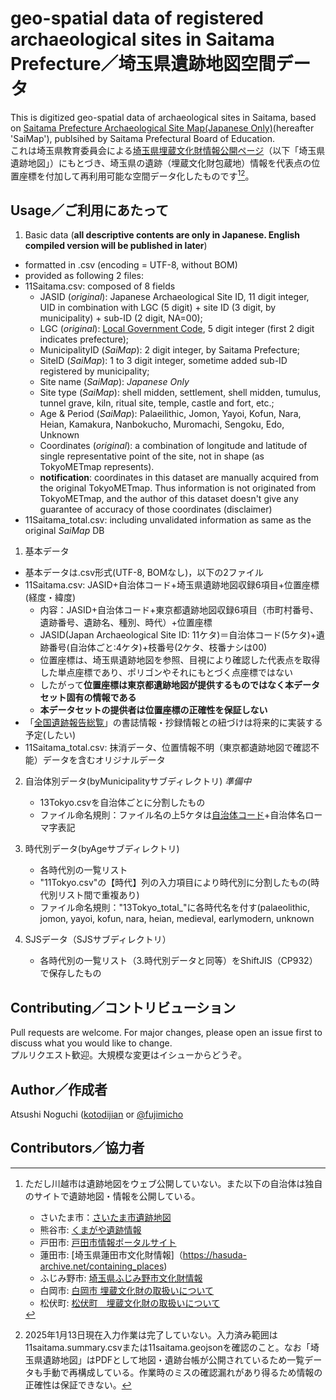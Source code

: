 # geo-spatial data of registered archaeological sites in Saitama Prefecture／埼玉県遺跡地図空間データ
This is digitized geo-spatial data of archaeological sites in Saitama, based on [Saitama Prefecture Archaeological Site Map(Japanese Only)](https://www.pref.saitama.lg.jp/isekimap/)(hereafter 'SaiMap'), publsihed by Saitama Prefectural Board of Education.  
これは埼玉県教育委員会による[埼玉県埋蔵文化財情報公開ページ](https://www.pref.saitama.lg.jp/isekimap/)（以下「埼玉県遺跡地図」）にもとづき、埼玉県の遺跡（埋蔵文化財包蔵地）情報を代表点の位置座標を付加して再利用可能な空間データ化したものです[^1][^2]。

[^1]: ただし川越市は遺跡地図をウェブ公開していない。また以下の自治体は独自のサイトで遺跡地図・情報を公開している。
    * さいたま市：[さいたま市遺跡地図](https://www.sonicweb-asp.jp/saitama/agreement?theme=th_30)
    * 熊谷市: [くまがや遺跡情報](https://www.kumagaya-iseki.jp/)
    * 戸田市: [戸田市情報ポータルサイト](https://www.city.toda.saitama.jp/site/bunkazai/kyo-syogaigaku-prop-maizo.html)
    * 蓮田市: [埼玉県蓮田市文化財情報]（https://hasuda-archive.net/containing_places)    
    * ふじみ野市: [埼玉県ふじみ野市文化財情報](https://fujiminobunkazai.jp/pages/index)
    * 白岡市: [白岡市 埋蔵文化財の取扱いについて](https://www.city.shiraoka.lg.jp/soshiki/kyouikubu/syougaigakusyuuka/36/bunnkazaihogo/1285.html)
    * 松伏町: [松伏町　埋蔵文化財の取扱いについて](https://www.town.matsubushi.lg.jp/www/contents/1331015077536/index.html)
[^2]: 2025年1月13日現在入力作業は完了していない。入力済み範囲は 11saitama.summary.csvまたは11saitama.geojsonを確認のこと。なお「埼玉県遺跡地図」はPDFとして地図・遺跡台帳が公開されているため一覧データも手動で再構成している。作業時のミスの確認漏れがあり得るため情報の正確性は保証できない。

## Usage／ご利用にあたって

1. Basic data (**all descriptive contents are only in Japanese. English compiled version will be published in later**)  
* formatted in .csv (encoding = UTF-8, without BOM)  
* provided as following 2 files:  
* 11Saitama.csv: composed of 8 fields
    * JASID (*original*): Japanese Archaeological Site ID, 11 digit integer, UID in combination with LGC (5 digit) + site ID (3 digit, by municipality) + sub-ID (2 digit, NA=00);  
    * LGC (*original*): [Local Government Code](http://data.e-stat.go.jp/lodw/en/provdata/lodRegion), 5 digit integer (first 2 digit indicates prefecture);  
    * MunicipalityID (*SaiMap*): 2 digit integer, by Saitama Prefecture;
    * SiteID (*SaiMap*): 1 to 3 digit integer, sometime added sub-ID registered by municipality;
    * Site name (*SaiMap*): *Japanese Only*
    * Site type (*SaiMap*): shell midden, settlement, shell midden, tumulus, tunnel grave, kiln, ritual site, temple, castle and fort, etc.;  
    * Age & Period (*SaiMap*): Palaeilithic, Jomon, Yayoi, Kofun, Nara, Heian, Kamakura, Nanbokucho, Muromachi, Sengoku, Edo, Unknown
    * Coordinates (*original*): a combination of longitude and latitude of single representative point of the site, not in shape (as TokyoMETmap represents).  
    * **notification**: coordinates in this dataset are manually acquired from the original TokyoMETmap. Thus information is not originated from TokyoMETmap, and the author of this dataset doesn't give any guarantee of accuracy of those coordinates (disclaimer)  
* 11Saitama_total.csv: including unvalidated information as same as the original *SaiMap* DB

1. 基本データ  
* 基本データは.csv形式(UTF-8, BOMなし)，以下の2ファイル  
* 11Saitama.csv: JASID+自治体コード+埼玉県遺跡地図収録6項目+位置座標(経度・緯度)  
    * 内容：JASID+自治体コード+東京都遺跡地図収録6項目（市町村番号、遺跡番号、遺跡名、種別、時代）+位置座標   
    * JASID(Japan Archaeological Site ID: 11ケタ)＝自治体コード(5ケタ)+遺跡番号(自治体ごと:4ケタ)+枝番号(2ケタ、枝番ナシは00)  
    * 位置座標は、埼玉県遺跡地図を参照、目視により確認した代表点を取得した単点座標であり、ポリゴンやそれにもとづく点座標ではない  
    * したがって**位置座標は東京都遺跡地図が提供するものではなく本データセット固有の情報である**  
    * **本データセットの提供者は位置座標の正確性を保証しない**  
* 「[全国遺跡報告総覧](https://sitereports.nabunken.go.jp/ja)」の書誌情報・抄録情報との紐づけは将来的に実装する予定(したい) 
* 11Saitama_total.csv: 抹消データ、位置情報不明（東京都遺跡地図で確認不能）データを含むオリジナルデータ

2. 自治体別データ(byMunicipalityサブディレクトリ)  *準備中*  
    * 13Tokyo.csvを自治体ごとに分割したもの  
    * ファイル命名規則：ファイル名の上5ケタは[自治体コード](https://www.soumu.go.jp/denshijiti/code.html)+自治体名ローマ字表記  

3. 時代別データ(byAgeサブディレクトリ)  
    * 各時代別の一覧リスト  
    * "11Tokyo.csv"の【時代】列の入力項目により時代別に分割したもの(時代別リスト間で重複あり)  
    * ファイル命名規則："13Tokyo_total_"に各時代名を付す(palaeolithic, jomon, yayoi, kofun, nara, heian, medieval, earlymodern, unknown  

4. SJSデータ（SJSサブディレクトリ）
    * 各時代別の一覧リスト（3.時代別データと同等）をShiftJIS（CP932）で保存したもの

## Contributing／コントリビューション
Pull requests are welcome. For major changes, please open an issue first to discuss what you would like to change.  
プルリクエスト歓迎。大規模な変更はイシューからどうぞ。  

## Author／作成者
Atsushi Noguchi ([kotodijian](https://github.com/kotdijian) or [@fujimicho](https://twitter.com/fujimicho)  


## Contributors／協力者  
